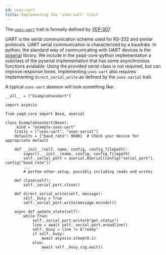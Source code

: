 ```yaml
---
id: uses-uart
title: Implementing the `uses-uart` trait
---
```


The [`uses-uart`](https://yaq.fyi/traits/uses-uart) trait is formally defined by [YEP-307](https://yeps.yaq.fyi/307).

UART is the serial communication scheme used for RS-232 and similar
protocols. UART serial communication is characterized by a baudrate. In
python, the standard way of communicating with UART devices is the
[pyserial](https://pypi.org/project/pyserial/) library. We include in
the yaqd-core-python implementation a subclass of the pyserial
implementation that has some asynchronous functions avialable.
Using the provided serial class is not required, but can improve response times.
Implementing `uses-uart` also requires implementing `direct_serial_write` as defined by the `uses-serial` trait.

A typical `uses-uart` daemon will look something like:

```
__all__ = ["ExampleUsesUart"]

import asyncio

from yaqd_core import Base, aserial

class ExampleUsesUart(Base):
    _kind = "example-uses-uart"
    traits = ["uses-uart", "uses-serial"]
    defaults = {"baud_rate": 9600}  # Check your device for appropriate default

    def __init__(self, name, config, config_filepath):
        super().__init__(name, config, config_filepath)
        self._serial_port = aserial.ASerial(config["serial_port"], config["baud_rate"])
        ...
        # perfom other setup, possibly including reads and writes

    def close(self):
        self._serial_port.close()

    def direct_serial_write(self, message):
        self._busy = True
        self._serial_port.write(message.encode())

    async def update_state(self):
        while True:
            self._serial_port.write(b"get_status")
            line = await self._serial_port.areadline()
            self._busy = line != b"ready"
            if self._busy:
                await asyncio.sleep(0.1)
            else:
                await self._busy_sig.wait()
```
